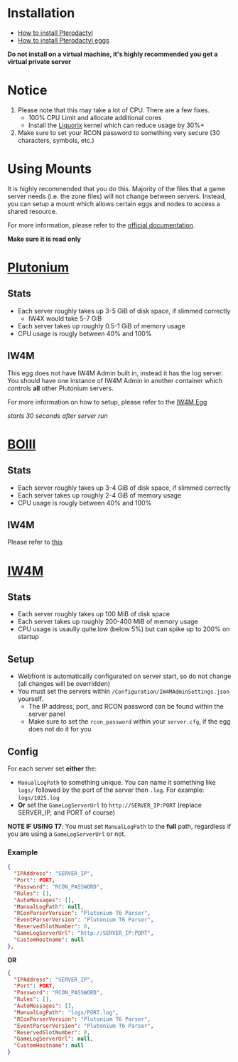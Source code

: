 # Installation

- [How to install Pterodactyl](https://www.youtube.com/watch?v=E2hEork-DYc)
- [How to install Pterodactyl eggs](https://youtu.be/qcfM3_99kNs?t=95)

**Do not install on a virtual machine, it's highly recommended you get a virtual private server**

# Notice

1. Please note that this may take a lot of CPU. There are a few fixes.
   - 100% CPU Limit and allocate additional cores
   - Install the [Liquorix](https://liquorix.net/#install) kernel which can reduce usage by 30%+
2. Make sure to set your RCON password to something very secure (30 characters, symbols, etc.)

# Using Mounts

It is highly recommended that you do this. Majority of the files that a game server needs (i.e. the zone files) will not change between servers. Instead, you can setup a mount which allows certain eggs and nodes to access a shared resource.

For more information, please refer to the [official documentation](https://pterodactyl.io/guides/mounts.html).

**Make sure it is read only**
  
# [Plutonium](games/egg-plutonium.json)

## Stats

- Each server roughly takes up 3-5 GiB of disk space, if slimmed correctly
  - IW4X would take 5-7 GiB
- Each server takes up roughly 0.5-1 GiB of memory usage
- CPU usage is rougly between 40% and 100%

## IW4M

This egg does not have IW4M Admin built in, instead it has the log server. You should have one instance of IW4M Admin in another container which controls **all** other Plutonium servers.

For more information on how to setup, please refer to the [IW4M Egg](#config)

*starts 30 seconds after server run*

# [BOIII](games/egg-boiii.json)

## Stats

- Each server roughly takes up 3-4 GiB of disk space, if slimmed correctly
- Each server takes up roughly 2-4 GiB of memory usage
- CPU usage is rougly between 40% and 100%

## IW4M

Please refer to [this](#iw4m)

# [IW4M](misc/egg-iw4madmin.json)

## Stats

- Each server roughly takes up 100 MiB of disk space
- Each server takes up roughly 200-400 MiB of memory usage
- CPU usage is usaully quite low (below 5%) but can spike up to 200% on startup

## Setup

- Webfront is automatically configurated on server start, so do not change (all changes will be overridden)
- You must set the servers within `/Configuration/IW4MAdminSettings.json` yourself. 
  - The IP address, port, and RCON password can be found within the server panel
  - Make sure to set the `rcon_password` within your `server.cfg`, if the egg does not do it for you
  
## Config

For each server set **either** the:
- `ManualLogPath` to something unique. You can name it something like `logs/` followed by the port of the server then `.log`. For example: `logs/1025.log`
- **Or** set the `GameLogServerUrl` to `http://SERVER_IP:PORT` (replace SERVER_IP, and PORT of course)

**NOTE IF USING T7**: You must set `ManualLogPath` to the **full** path, regardless if you are using a `GameLogServerUrl` or not.

### Example

```json
{
  "IPAddress": "SERVER_IP",
  "Port": PORT,
  "Password": "RCON_PASSWORD",
  "Rules": [],
  "AutoMessages": [],
  "ManualLogPath": null,
  "RConParserVersion": "Plutonium T6 Parser",
  "EventParserVersion": "Plutonium T6 Parser",
  "ReservedSlotNumber": 0,
  "GameLogServerUrl": "http://SERVER_IP:PORT",
  "CustomHostname": null
},
```
**OR**
```json
{
  "IPAddress": "SERVER_IP",
  "Port": PORT,
  "Password": "RCON_PASSWORD",
  "Rules": [],
  "AutoMessages": [],
  "ManualLogPath": "logs/PORT.log",
  "RConParserVersion": "Plutonium T6 Parser",
  "EventParserVersion": "Plutonium T6 Parser",
  "ReservedSlotNumber": 0,
  "GameLogServerUrl": null,
  "CustomHostname": null
}
```